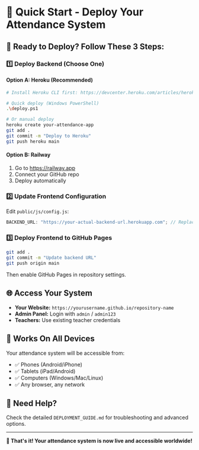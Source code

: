 # 🎯 Quick Start - Deploy Your Attendance System

## 🚀 Ready to Deploy? Follow These 3 Steps:

### 1️⃣ Deploy Backend (Choose One)

#### Option A: Heroku (Recommended)

```bash
# Install Heroku CLI first: https://devcenter.heroku.com/articles/heroku-cli

# Quick deploy (Windows PowerShell)
.\deploy.ps1

# Or manual deploy
heroku create your-attendance-app
git add .
git commit -m "Deploy to Heroku"
git push heroku main
```

#### Option B: Railway

1. Go to https://railway.app
2. Connect your GitHub repo
3. Deploy automatically

### 2️⃣ Update Frontend Configuration

Edit `public/js/config.js`:

```javascript
BACKEND_URL: "https://your-actual-backend-url.herokuapp.com"; // Replace this!
```

### 3️⃣ Deploy Frontend to GitHub Pages

```bash
git add .
git commit -m "Update backend URL"
git push origin main
```

Then enable GitHub Pages in repository settings.

## 🌐 Access Your System

- **Your Website:** `https://yourusername.github.io/repository-name`
- **Admin Panel:** Login with `admin` / `admin123`
- **Teachers:** Use existing teacher credentials

## 📱 Works On All Devices

Your attendance system will be accessible from:

- ✅ Phones (Android/iPhone)
- ✅ Tablets (iPad/Android)
- ✅ Computers (Windows/Mac/Linux)
- ✅ Any browser, any network

## 🔧 Need Help?

Check the detailed `DEPLOYMENT_GUIDE.md` for troubleshooting and advanced options.

---

**🎉 That's it! Your attendance system is now live and accessible worldwide!**
